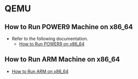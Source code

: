 # QEMU

## How to Run POWER9 Machine on x86_64
- Refer to the following documentation.
  - [How to Run POWER9 on x86_64](HowToRunPOWER9onX86_64.md)

## How to Run ARM Machine on x86_64
  - [How to Run ARM on x86_64](HowToRunARMonX86_64.md)